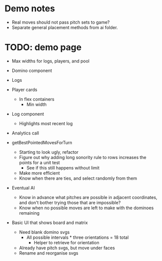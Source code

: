 # Demo notes
* Real moves should not pass pitch sets to game?
* Separate general placement methods from ai folder.

# TODO: demo page
* Max widths for logs, players, and pool
* Domino component
* Logs
* Player cards
    * In flex containers
        * Min width

* Log component
    * Highlights most recent log
* Analytics call

* getBestPointedMovesForTurn
    * Starting to look ugly, refactor
    * Figure out why adding long sonority rule to rows increases the points for a unit test
        * See if this still happens without limit
    * Make more efficient
    * Know when there are ties, and select randomly from them
* Eventual AI
    * Know in advance what pitches are possible in adjacent coordinates, and don't bother trying those that are impossible?
    * Know when no possible moves are left to make with the dominoes remaining

* Basic UI that shows board and matrix
    * Need blank domino svgs
        * All possible intervals * three orientations = 18 total
            * Helper to retrieve for orientation
    * Already have pitch svgs, but move under faces
    * Rename and reorganise svgs
